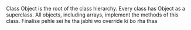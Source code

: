 Class Object is the root of the class hierarchy. Every class has Object as a superclass. All objects, including arrays, implement the methods of this class.
Finalise pehle sei he tha jabhi wo override ki bo rha thaa
